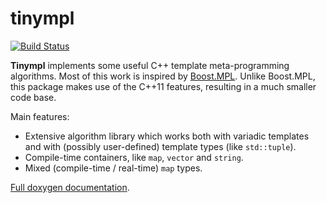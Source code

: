 tinympl
=======

[![Build Status](https://travis-ci.org/sbabbi/tinympl.svg?branch=master)](https://travis-ci.org/sbabbi/tinympl)

**Tinympl** implements some useful C++ template meta-programming algorithms. 
Most of this work is inspired by [Boost.MPL](http://www.boost.org/doc/libs/1_55_0/libs/mpl/doc/index.html).
Unlike Boost.MPL, this package makes use of the C++11 features, resulting in a much smaller code base.

Main features:

 * Extensive algorithm library which works both with variadic templates and with (possibly user-defined) template types (like `std::tuple`).
 * Compile-time containers, like `map`,  `vector` and `string`.
 * Mixed (compile-time / real-time) `map` types.

[Full doxygen documentation](http://sbabbi.github.io/tinympl/).
